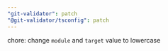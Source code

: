```yaml
---
"git-validator": patch
"@git-validator/tsconfig": patch
---
```


chore: change `module` and `target` value to lowercase
